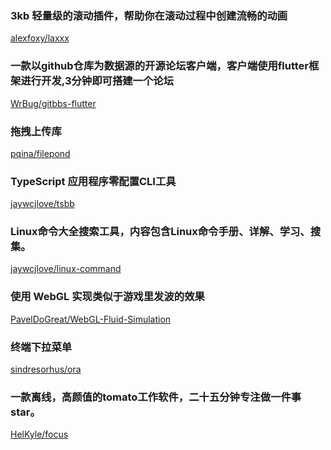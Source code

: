 ### 3kb 轻量级的滚动插件，帮助你在滚动过程中创建流畅的动画
[alexfoxy/laxxx](https://github.com/alexfoxy/laxxx)

### 一款以github仓库为数据源的开源论坛客户端，客户端使用flutter框架进行开发,3分钟即可搭建一个论坛
[WrBug/gitbbs-flutter](https://github.com/WrBug/gitbbs-flutter)

### 拖拽上传库
[pqina/filepond](https://github.com/pqina/filepond)

### TypeScript 应用程序零配置CLI工具
[jaywcjlove/tsbb](https://github.com/jaywcjlove/tsbb)

### Linux命令大全搜索工具，内容包含Linux命令手册、详解、学习、搜集。
[jaywcjlove/linux-command](https://github.com/jaywcjlove/linux-command)

### 使用 WebGL 实现类似于游戏里发波的效果
[PavelDoGreat/WebGL-Fluid-Simulation](https://github.com/PavelDoGreat/WebGL-Fluid-Simulation)
### 终端下拉菜单
[sindresorhus/ora](https://github.com/sindresorhus/ora)
### 一款离线，高颜值的tomato工作软件，二十五分钟专注做一件事star。 
[HelKyle/focus](https://github.com/HelKyle/focus)
###
[]()
###
[]()
###
[]()
###
[]()
###
[]()
###
[]()
###
[]()
###
[]()
###
[]()
###
[]()